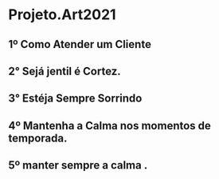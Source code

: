 # Projeto.Art2021

## 1º Como Atender um Cliente

## 2° Sejá jentil é Cortez.

## 3° Estéja Sempre Sorrindo

## 4º Mantenha a Calma nos momentos de temporada.  

## 5º manter sempre a calma .

  
